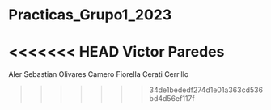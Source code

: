 # Practicas_Grupo1_2023
<<<<<<< HEAD
Victor Paredes
=======
Aler Sebastian Olivares Camero
Fiorella Cerati Cerrillo
>>>>>>> 34de1bededf274d1e01a363cd536bd4d56ef117f
